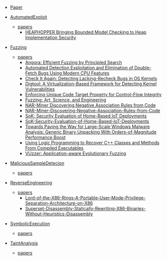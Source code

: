 - [Paper](Paper/README.md)

- [AutomatedExploit](Paper/AutomatedExploit/README.md)

    - [papers]()
        - [HEAPHOPPER Bringing Bounded Model Checking to Heap Implementation Security](Paper/AutomatedExploit/papers/HEAPHOPPER-Bringing-Bounded-Model-Checking-to-Heap-Implementation-Security.md)
- [Fuzzing](Paper/Fuzzing/README.md)

    - [papers]()
        - [Angora: Efficient Fuzzing by Principled Search](Paper/Fuzzing/papers/Angora-Efficient-Fuzzing-by-Principled-Search.md)
        - [Automated Detection Exploitation and Elimination of Double-Fetch Bugs Using  Modern CPU Features](Paper/Fuzzing/papers/Automated-Detection-Exploitation-and-Elimination-of-Double-Fetch-Bugs-Using-Modern-CPU-Features.md)
        - [Check It Again: Detecting Lacking-Recheck Bugs in OS Kernels](Paper/Fuzzing/papers/Check-It-Again-Detecting-Lacking-Recheck-Bugs-in-OS-Kernels.md)
        - [Digtool: A Virtualization-Based Framework for Detecting Kernel Vulnerabilities](Paper/Fuzzing/papers/Digtool-A-Virtualization-Based-Framework-for-Detecting-Kernel-Vulnerabilities.md)
        - [Enforcing Unique Code Target Property for Control-Flow Integrity](Paper/Fuzzing/papers/Enforcing-Unique-Code-Target-Property-for-Control-Flow-Integrity.md)
        - [Fuzzing: Art, Science, and Engineering](Paper/Fuzzing/papers/Fuzzing-Art-Science-and-Engineering.md)
        - [NAR-Miner Discovering Negative Association Rules from Code](Paper/Fuzzing/papers/NAR-Miner-Discovering-Negative-Association-Rules-from-Code.md)
        - [NAR-Miner-Discovering-Negative-Association-Rules-from-Code]()
        - [SoK: Security Evaluation of Home-Based IoT Deployments](Paper/Fuzzing/papers/SoK-Security-Evaluation-of-Home-Based-IoT-Deployments.md)
        - [SoK-Security-Evaluation-of-Home-Based-IoT-Deployments]()
        - [Towards Paving the Way for Large-Scale Windows Malware Analysis: Generic Binary Unpacking With Orders-of-Magnitude Performance Boost](Paper/Fuzzing/papers/Towards-Paving-the-Way-for-Large-Scale-Windows-Malware-Analysis-Generic-Binary-Unpacking-With-Orders-of-Magnitude-Performance-Boost.md)
        - [Using Logic Programming to Recover C++ Classes and Methods From Compiled  Executables](Paper/Fuzzing/papers/Using-Logic-Programming-to-Recover-C-Classes-and-Methods-From-Compiled-Executables.md)
        - [VUzzer: Application-aware Evolutionary Fuzzing](Paper/Fuzzing/papers/VUzzer-Application-aware-Evolutionary-Fuzzing.md)
- [MaliciousSampleDetecion](Paper/MaliciousSampleDetecion/README.md)

    - [papers]()
- [ReverseEngineering](Paper/ReverseEngineering/README.md)

    - [papers]()
        - [Lord-of-the-X86-Rings-A-Portable-User-Mode-Privilege-Separation-Architecture-on-X86](Paper/ReverseEngineering/papers/Lord-of-the-X86-Rings-A-Portable-User-Mode-Privilege-Separation-Architecture-on-X86.md)
        - [Superset-Disassembly-Statically-Rewriting-X86-Binaries-Without-Heuristics-Disassembly](Paper/ReverseEngineering/papers/Superset-Disassembly-Statically-Rewriting-X86-Binaries-Without-Heuristics-Disassembly.md)
- [SymbolicExecution](Paper/SymbolicExecution/README.md)

    - [papers]()
- [TaintAnalysis](Paper/TaintAnalysis/README.md)

    - [papers]()
